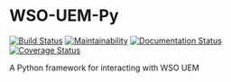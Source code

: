 # WSO-UEM-Py
[![Build Status](https://travis-ci.org/rorymurdock/WSO-UEM-Py.svg?branch=master)](https://travis-ci.org/rorymurdock/WSO-UEM-Py) 
[![Maintainability](https://api.codeclimate.com/v1/badges/3be7fc89238b38fc0031/maintainability)](https://codeclimate.com/github/rorymurdock/WSO-UEM-Py/maintainability)
[![Documentation Status](https://readthedocs.org/projects/wso-uem-py/badge/?version=latest)](https://wso-uem-py.readthedocs.io/en/latest/?badge=latest)
[![Coverage Status](https://coveralls.io/repos/github/rorymurdock/WSO-UEM-Py/badge.svg?branch=master)](https://coveralls.io/github/rorymurdock/WSO-UEM-Py?branch=master)


A Python framework for interacting with WSO UEM

